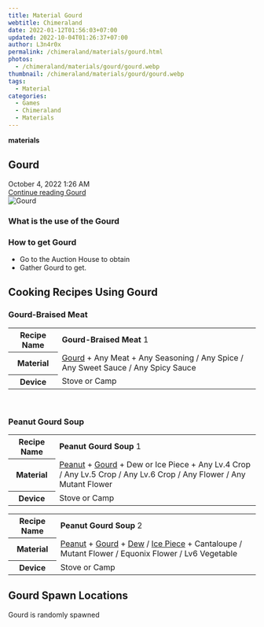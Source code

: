 ```yaml
---
title: Material Gourd
webtitle: Chimeraland
date: 2022-01-12T01:56:03+07:00
updated: 2022-10-04T01:26:37+07:00
author: L3n4r0x
permalink: /chimeraland/materials/gourd.html
photos:
  - /chimeraland/materials/gourd/gourd.webp
thumbnail: /chimeraland/materials/gourd/gourd.webp
tags:
  - Material
categories:
  - Games
  - Chimeraland
  - Materials
---
```


<section id="bootstrap-wrapper">
  <link
    rel="stylesheet"
    href="https://cdn.statically.io/gh/dimaslanjaka/Web-Manajemen/40ac3225/css/bootstrap-4.5-wrapper.css"
  />
  <div
    class="row g-0 border rounded overflow-hidden flex-md-row mb-4 shadow-sm position-relative"
  >
    <div class="col p-4 d-flex flex-column position-static">
      <strong class="d-inline-block mb-2 text-success">materials</strong>
      <h2 class="mb-0">Gourd</h2>
      <div class="mb-1 text-muted">October 4, 2022 1:26 AM</div>
      <a href="/chimeraland/materials/gourd.html" class="stretched-link d-none"
        >Continue reading Gourd</a
      >
    </div>
    <div class="col-auto d-none d-lg-block">
      <img src="/chimeraland/materials/gourd/gourd.webp" alt="Gourd" />
    </div>
  </div>
  <div class="row">
    <div class="col-lg-6 col-12 mb-2">
      <div class="card">
        <div class="card-body">
          <h3 class="card-title">What is the use of the Gourd</h3>
          <div class="card-text"><ul></ul></div>
        </div>
      </div>
    </div>
    <div class="col-lg-6 col-12 mb-2">
      <div class="card">
        <div class="card-body">
          <h3 class="card-title">How to get Gourd</h3>
          <div class="card-text">
            <ul>
              <li>Go to the Auction House to obtain</li>
              <li>Gather Gourd to get.</li>
            </ul>
          </div>
        </div>
      </div>
    </div>
    <div class="col-12 mb-2">
      <h2 id="cookable">Cooking Recipes Using Gourd</h2>
      <div id="recipe-gourd-braised-meat">
        <h3 id="item-gourd-braised-meat">Gourd-Braised Meat</h3>
        <div class="mb-2">
          <table class="table">
            <tr>
              <th>Recipe Name</th>
              <td><b>Gourd-Braised Meat</b> 1</td>
            </tr>
            <tr>
              <th>Material</th>
              <td>
                <a
                  class="text-decoration-none"
                  href="/chimeraland/materials/gourd.html"
                  >Gourd</a
                ><span> + </span>Any Meat<span> + </span>Any Seasoning<span>
                  / </span
                >Any Spice<span> / </span>Any Sweet Sauce<span> / </span>Any
                Spicy Sauce
              </td>
            </tr>
            <tr>
              <th>Device</th>
              <td>Stove or Camp</td>
            </tr>
          </table>
        </div>
      </div>
      <br />
      <div id="recipe-peanut-gourd-soup">
        <h3 id="item-peanut-gourd-soup">Peanut Gourd Soup</h3>
        <div class="mb-2">
          <table class="table">
            <tr>
              <th>Recipe Name</th>
              <td><b>Peanut Gourd Soup</b> 1</td>
            </tr>
            <tr>
              <th>Material</th>
              <td>
                <a
                  class="text-decoration-none"
                  href="/chimeraland/materials/peanut.html"
                  >Peanut</a
                ><span> + </span
                ><a
                  class="text-decoration-none"
                  href="/chimeraland/materials/gourd.html"
                  >Gourd</a
                ><span> + </span>Dew or Ice Piece<span> + </span>Any Lv.4
                Crop<span> / </span>Any Lv.5 Crop<span> / </span>Any Lv.6
                Crop<span> / </span>Any Flower<span> / </span>Any Mutant Flower
              </td>
            </tr>
            <tr>
              <th>Device</th>
              <td>Stove or Camp</td>
            </tr>
          </table>
        </div>
        <div class="mb-2">
          <table class="table">
            <tr>
              <th>Recipe Name</th>
              <td><b>Peanut Gourd Soup</b> 2</td>
            </tr>
            <tr>
              <th>Material</th>
              <td>
                <a
                  class="text-decoration-none"
                  href="/chimeraland/materials/peanut.html"
                  >Peanut</a
                ><span> + </span
                ><a
                  class="text-decoration-none"
                  href="/chimeraland/materials/gourd.html"
                  >Gourd</a
                ><span> + </span
                ><a
                  class="text-decoration-none"
                  href="/chimeraland/materials/dew.html"
                  >Dew</a
                ><span> / </span
                ><a
                  class="text-decoration-none"
                  href="/chimeraland/materials/ice-piece.html"
                  >Ice Piece</a
                ><span> + </span>Cantaloupe<span> / </span>Mutant Flower<span>
                  / </span
                >Equonix Flower<span> / </span>Lv6 Vegetable
              </td>
            </tr>
            <tr>
              <th>Device</th>
              <td>Stove or Camp</td>
            </tr>
          </table>
        </div>
      </div>
    </div>
    <div class="col-12 mb-2">
      <h2>Gourd Spawn Locations</h2>
      <p>Gourd is randomly spawned</p>
    </div>
  </div>
</section>